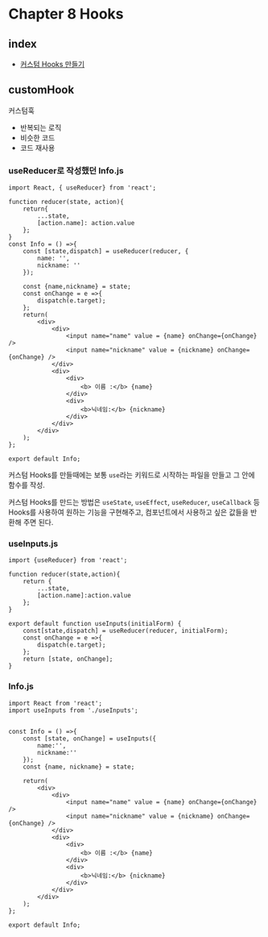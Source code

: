 # Chapter 8 Hooks

## index

-    [커스텀 Hooks 만들기](#customHook)



## customHook

커스텀훅 
- 반복되는 로직
- 비슷한 코드
- 코드 재사용

### useReducer로 작성했던 Info.js
```
import React, { useReducer} from 'react';

function reducer(state, action){
    return{
        ...state,
        [action.name]: action.value
    };
}
const Info = () =>{
    const [state,dispatch] = useReducer(reducer, {
        name: '',
        nickname: ''
    });

    const {name,nickname} = state;
    const onChange = e =>{
        dispatch(e.target);
    };
    return(
        <div>
            <div>
                <input name="name" value = {name} onChange={onChange} />
                <input name="nickname" value = {nickname} onChange={onChange} />
            </div>
            <div>
                <div>
                    <b> 이름 :</b> {name}
                </div>
                <div>
                    <b>닉네임:</b> {nickname}
                </div>
            </div>
        </div>
    );
};

export default Info;
```
커스텀 Hooks를 만들때에는 보통 ```use```라는 키워드로 시작하는 파일을 만들고 그 안에 함수를 작성.

커스텀 Hooks를 만드는 방법은 ```useState```, ```useEffect```, ```useReducer```, ```useCallback``` 등 Hooks를 사용하여 원하는 기능을 구현해주고, 컴포넌트에서 사용하고 싶은 값들을 반환해 주면 된다.

### useInputs.js

```
import {useReducer} from 'react';

function reducer(state,action){
    return {
        ...state,
        [action.name]:action.value
    };
}

export default function useInputs(initialForm) {
    const[state,dispatch] = useReducer(reducer, initialForm);
    const onChange = e =>{
        dispatch(e.target);
    };
    return [state, onChange];
}
```


### Info.js

```
import React from 'react';
import useInputs from './useInputs';


const Info = () =>{
    const [state, onChange] = useInputs({
        name:'',
        nickname:''
    });
    const {name, nickname} = state;
    
    return(
        <div>
            <div>
                <input name="name" value = {name} onChange={onChange} />
                <input name="nickname" value = {nickname} onChange={onChange} />
            </div>
            <div>
                <div>
                    <b> 이름 :</b> {name}
                </div>
                <div>
                    <b>닉네임:</b> {nickname}
                </div>
            </div>
        </div>
    );
};

export default Info;
```